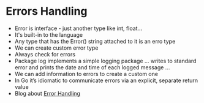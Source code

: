 # Errors Handling

- Error is interface - just another type like int, float...
- It's built-in to the language
- Any type that has the Error() string attached to it is an erro type
- We can create custom error type
- Always check for errors
- Package log implements a simple logging package ... writes to standard error and prints the date and time of each logged message ...
- We can add information to errors to create a custom one
- In Go it’s idiomatic to communicate errors via an explicit, separate return value
- Blog about [Error Handling](https://blog.golang.org/error-handling-and-go)
